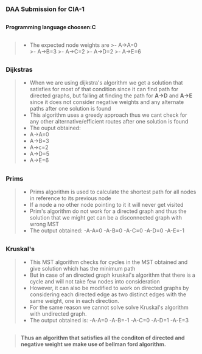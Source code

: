 ### DAA Submission for CIA-1
##
####  Programming language choosen:C
##

> - The expected node weights are 
	>- A->A=0  
	>- A->B=3
	>- A->C=2
	>- A->D=2
	>- A->E=6 
##
### Dijkstras
>- When we are using dijkstra's algorithm we get a solution that satisfies for most of that condition since it can find path for directed graphs, but failing at finding the path for **A->D** and **A->E** since it does not consider negative weights and any alternate paths after one solution is found
>- This algorithm uses a greedy approach thus we cant check for any other alternative/efficient routes after one solution is found
>- The ouput obtained: 
>- A->A=0
>- A->B=3
>- A->c=2
>- A->D=5
>- A->E=6
		
##
### Prims 
>-	Prims algorithm is used to calculate the shortest path for all nodes in reference to its previous node
>- If a node a no other node pointing to it it will never get visited
>- Prim's algorithm do not work for a directed graph and thus the solution that we might get can be a disconnected graph with wrong MST
>- The output obtained:
>-A-A=0
>-A-B=0
>-A-C=0
>-A-D=0
>-A-E=-1
##
### Kruskal's 
>- This MST algorithm checks for cycles in the MST obtained  and give solution which has the minimum path
>- But in case of an directed graph kruskal's algorithm that there is a cycle and will not take few nodes into consideration
>- However, it can also be modified to work on directed graphs by considering each directed edge as two distinct edges with the same weight, one in each direction.
>- For the same reason we cannot solve solve Kruskal's algorithm with undirected graph.
>- The output obtained is:
> -A-A=0
> -A-B=-1
> -A-C=0
> -A-D=1
> -A-E=3
##
>#### Thus an algorithm that satisfies all the conditon of directed and negative weight we make use of bellman ford algorithm.		

